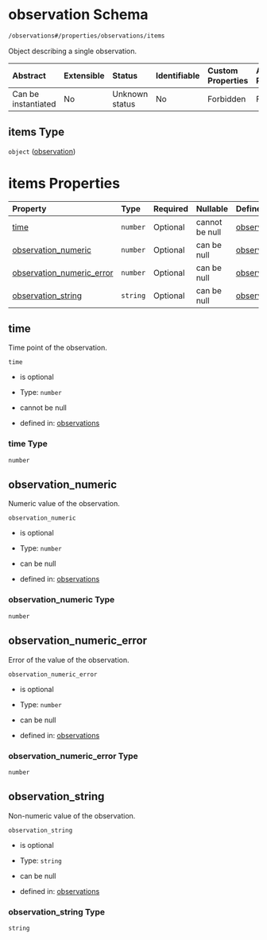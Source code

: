 # observation Schema

```txt
/observations#/properties/observations/items
```

Object describing a single observation.

| Abstract            | Extensible | Status         | Identifiable | Custom Properties | Additional Properties | Access Restrictions | Defined In                                                                              |
| :------------------ | :--------- | :------------- | :----------- | :---------------- | :-------------------- | :------------------ | :-------------------------------------------------------------------------------------- |
| Can be instantiated | No         | Unknown status | No           | Forbidden         | Forbidden             | none                | [observations.schema.json\*](../../out/observations.schema.json "open original schema") |

## items Type

`object` ([observation](observations-properties-observations-observation.md))

# items Properties

| Property                                                  | Type     | Required | Nullable       | Defined by                                                                                                                                                                                   |
| :-------------------------------------------------------- | :------- | :------- | :------------- | :------------------------------------------------------------------------------------------------------------------------------------------------------------------------------------------- |
| [time](#time)                                             | `number` | Optional | cannot be null | [observations](observations-properties-observations-observation-properties-time.md "/observations#/properties/observations/items/properties/time")                                           |
| [observation\_numeric](#observation_numeric)              | `number` | Optional | can be null    | [observations](observations-properties-observations-observation-properties-observation_numeric.md "/observations#/properties/observations/items/properties/observation_numeric")             |
| [observation\_numeric\_error](#observation_numeric_error) | `number` | Optional | can be null    | [observations](observations-properties-observations-observation-properties-observation_numeric_error.md "/observations#/properties/observations/items/properties/observation_numeric_error") |
| [observation\_string](#observation_string)                | `string` | Optional | can be null    | [observations](observations-properties-observations-observation-properties-observation_string.md "/observations#/properties/observations/items/properties/observation_string")               |

## time

Time point of the observation.

`time`

*   is optional

*   Type: `number`

*   cannot be null

*   defined in: [observations](observations-properties-observations-observation-properties-time.md "/observations#/properties/observations/items/properties/time")

### time Type

`number`

## observation\_numeric

Numeric value of the observation.

`observation_numeric`

*   is optional

*   Type: `number`

*   can be null

*   defined in: [observations](observations-properties-observations-observation-properties-observation_numeric.md "/observations#/properties/observations/items/properties/observation_numeric")

### observation\_numeric Type

`number`

## observation\_numeric\_error

Error of the value of the observation.

`observation_numeric_error`

*   is optional

*   Type: `number`

*   can be null

*   defined in: [observations](observations-properties-observations-observation-properties-observation_numeric_error.md "/observations#/properties/observations/items/properties/observation_numeric_error")

### observation\_numeric\_error Type

`number`

## observation\_string

Non-numeric value of the observation.

`observation_string`

*   is optional

*   Type: `string`

*   can be null

*   defined in: [observations](observations-properties-observations-observation-properties-observation_string.md "/observations#/properties/observations/items/properties/observation_string")

### observation\_string Type

`string`
